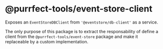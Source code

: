 # @purrfect-tools/event-store-client

Exposes an `EventStoreDBClient` from `'@eventstore/db-client'` as a service.

The only purpose of this package is to extract the responsability of define a client from the
`@purrfect-tools/event-store` package and make it replaceable by a custom implementation.

